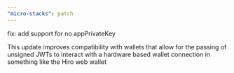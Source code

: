 ```yaml
---
"micro-stacks": patch
---
```


fix: add support for no appPrivateKey

This update improves compatibility with wallets that allow for the passing of unsigned JWTs to interact with a hardware based wallet connection in something like the Hiro web wallet
